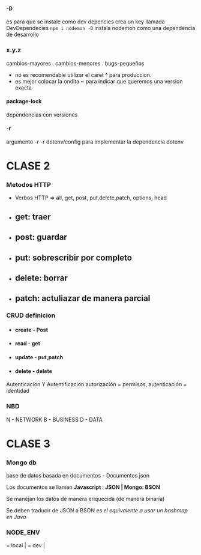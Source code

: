 #### -D 
es para que se instale como dev depencies
crea un key llamada DevDependecies
`npm i nodemon -D` instala nodemon como una dependencia de desarrollo

### x.y.z
cambios-mayores . cambios-menores . bugs-pequeños

- no es recomendable utilizar el caret **^** para produccion.
- es mejor colocar la ondita **~** para indicar que queremos una version exacta

#### package-lock
dependencias con versiones 

####  -r 
argumento -r 
-r dotenv/config 
para implementar la dependencia dotenv 

# CLASE 2

### Metodos HTTP

- Verbos HTTP => all, get, post, put,delete,patch, options, head

- ## get: traer
- ## post: guardar
- ## put: sobrescribir por completo
- ## delete: borrar
- ## patch: actuliazar de manera parcial

### **CRUD definicion**
- #### create - Post
- #### read - get
- #### update - put,patch
- #### delete - delete

Autenticacion Y Autentificacion
autorización = permisos, autenticación = identidad

### NBD
N - NETWORK
B - BUSINESS
D - DATA

# CLASE 3 

### Mongo db
base de datos basada en documentos - Documentos json

Los documentos se llaman
**Javascript : JSON | Mongo: BSON**

Se manejan los datos de manera eriquecida (de manera binaria)

Se deben traducir de JSON a BSON 
_es el equivalente a usar un hashmap en Java_

### NODE_ENV 

= local | = dev | 